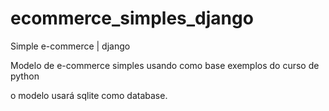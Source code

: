 # ecommerce_simples_django
Simple e-commerce | django

Modelo de e-commerce simples usando como base exemplos do curso de python

o modelo usará sqlite como database.
